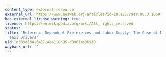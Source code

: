 ```yaml
---
content_type: external-resource
external_url: https://www.aeaweb.org/articles?id=10.1257/aer.98.3.1069
has_external_license_warning: true
license: https://en.wikipedia.org/wiki/All_rights_reserved
status: ''
title: 'Reference-Dependent Preferences and Labor Supply: The Case of New York City
  Taxi Drivers'
uid: d389e6b4-6457-4e41-8c95-d89014b06910
wayback_url: ''
---
```

